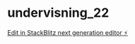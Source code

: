 # undervisning_22

[Edit in StackBlitz next generation editor ⚡️](https://stackblitz.com/~/github.com/tomekoder/undervisning_22)